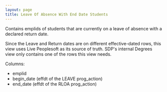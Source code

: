 ```yaml
---
layout: page
title: Leave Of Absence With End Date Students
---
```


Contains emplids of students that are currently on a leave of absence with a declared return date.

Since the Leave and Return dates are on different effective-dated rows, this view uses Live Peoplesoft as its source of truth. SDP's internal Degrees view only contains one of the rows this view needs.

Columns:

- emplid
- begin_date (effdt of the LEAVE prog_action)
- end_date (effdt of the RLOA prog_action)
